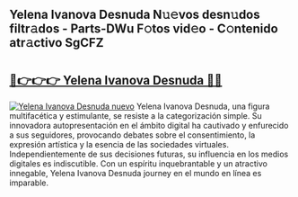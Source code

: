 ## Yelena Ivanova Desnuda N𝚞𝚎vos desn𝚞dos filtr𝚊dos - Parts-DWu F𝚘tos vid𝚎o - C𝚘ntenido atr𝚊ctivo SgCFZ

# <h2><a href="http://mbbyuhc.tromn.icu/?c=Yelena+Ivanova+Desnuda">🔗👉👉👉 Yelena Ivanova Desnuda 🔗🔗</a></h2>

[![Yelena Ivanova Desnuda nuevo](https://i.imgur.com/pEAQMta.gif)](http://mbbyuhc.tromn.icu/?c=Yelena+Ivanova+Desnuda)
Yelena Ivanova Desnuda, una figura multifacética y estimulante, se resiste a la categorización simple. Su innovadora autopresentación en el ámbito digital ha cautivado y enfurecido a sus seguidores, provocando debates sobre el consentimiento, la expresión artística y la esencia de las sociedades virtuales. Independientemente de sus decisiones futuras, su influencia en los medios digitales es indiscutible. Con un espíritu inquebrantable y un atractivo innegable, Yelena Ivanova Desnuda journey en el mundo en línea es imparable.
